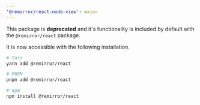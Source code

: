 ```yaml
---
'@remirror/react-node-view': major
---
```


This package is **deprecated** and it's functionality is included by default with the `@remirror/react` package.

It is now accessible with the following installation.

```bash
# Yarn
yarn add @remirror/react

# PNPM
pnpm add @remirror/react

# npm
npm install @remirror/react
```
